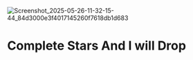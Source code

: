 ![Screenshot_2025-05-26-11-32-15-44_84d3000e3f4017145260f7618db1d683](https://github.com/user-attachments/assets/62e98e59-8463-4033-9273-7468e159aaaa)
# Complete Stars And I will Drop
